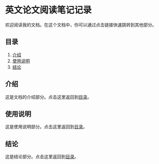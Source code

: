 # 英文论文阅读笔记记录


欢迎阅读我的文档。在这个文档中，你可以通过点击链接快速跳转到其他部分。

## 目录

1. [介绍](#介绍)
2. [使用说明](#使用说明)
3. [结论](#结论)

## 介绍

这是文档的介绍部分。点击这里返回到[目录](#目录)。

## 使用说明

这是使用说明部分。点击这里返回到[目录](#目录)。

## 结论

这是结论部分。点击这里返回到[目录](#目录)。
